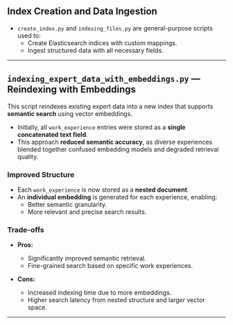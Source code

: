 ## Index Creation and Data Ingestion

- `create_index.py` and `indexing_files.py` are general-purpose scripts used to:
  - Create Elasticsearch indices with custom mappings.
  - Ingest structured data with all necessary fields.

---

## `indexing_expert_data_with_embeddings.py` — Reindexing with Embeddings

This script reindexes existing expert data into a new index that supports **semantic search** using vector embeddings.

- Initially, all `work_experience` entries were stored as a **single concatenated text field**.
- This approach **reduced semantic accuracy**, as diverse experiences blended together confused embedding models and degraded retrieval quality.

### Improved Structure

- Each `work_experience` is now stored as a **nested document**.
- An **individual embedding** is generated for each experience, enabling:
  - Better semantic granularity.
  - More relevant and precise search results.

### Trade-offs

- **Pros:**
  - Significantly improved semantic retrieval.
  - Fine-grained search based on specific work experiences.

- **Cons:**
  - Increased indexing time due to more embeddings.
  - Higher search latency from nested structure and larger vector space.

---
